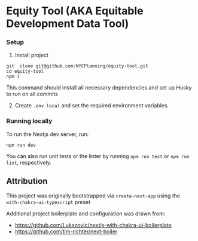 # Equity Tool (AKA Equitable Development Data Tool)

### Setup
1.  Install project
```
git  clone git@github.com:NYCPlanning/equity-tool.git
cd equity-tool
npm i
```

This command should install all necessary dependencies and set up Husky to run on all commits

2. Create `.env.local` and set the required environment variables.


### Running locally
To run the Nextjs dev server, run:
```
npm run dev
```

You can also run unit tests or the linter by running `npm run test` or `npm run lint`, respectively.

## Attribution

This project was originally bootstrapped via `create-next-app` using the `with-chakra-ui-typescript` preset

Additional project boilerplate and configuration was drawn from:
* https://github.com/Lukazovic/nextjs-with-chakra-ui-boilerplate
* https://github.com/tim-richter/next-boiler
